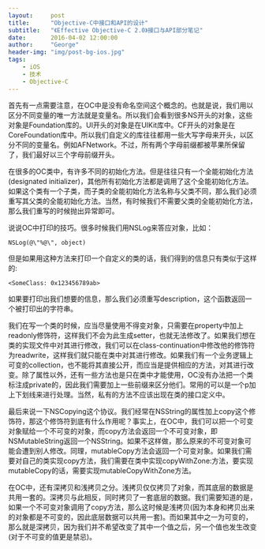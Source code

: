 ```yaml
---
layout:     post
title:      "Objective-C中接口和API的设计"
subtitle:   "《Effective Objective-C 2.0》接口与API部分笔记"
date:       2016-04-02 12:00:00
author:     "George"
header-img: "img/post-bg-ios.jpg"
tags:
    - iOS
    - 技术
    - Objective-C
---
```


首先有一点需要注意，在OC中是没有命名空间这个概念的。也就是说，我们用以区分不同变量的唯一方法就是变量名。所以我们会看到很多NS开头的对象，这些对象是Foundation库的。UI开头的对象是在UIKit库中。CF开头的对象是在CoreFoundation库中。所以我们自定义的库往往都用一些大写字母来开头，以区分不同的变量名。例如AFNetwork。不过，所有两个字母前缀都被苹果所保留了，我们最好以三个字母前缀开头。

在很多的OC类中，有许多不同的初始化方法。但是往往只有一个全能初始化方法(designated initializer)，其他所有初始化方法都是调用了这个全能初始化方法。如果这个类有一个子类，而子类的全能初始化方法名称与父类不同，那么我们必须重写其父类的全能初始化方法。当然，有时候我们不需要父类的全能初始化方法，那么我们重写的时候抛出异常即可。

说说OC中打印的技巧。很多时候我们用NSLog来答应对象，比如：

```
NSLog(@\"%@\", object)
```

但是如果用这种方法来打印一个自定义的类的话，我们得到的信息只有类似于这样的:

```
<SomeClass: 0x123456789ab>
```

如果要打印出我们想要的信息，那么我们必须重写description，这个函数返回一个被打印出的字符串。

我们在写一个类的时候，应当尽量使用不得变对象，只需要在property中加上readonly修饰符，这样我们不会为此生成setter，也就无法修改了。如果我们想在类的实现文件中对其进行修改，我们可以在class-continuation中修改他的修饰符为readwrite，这样我们就只能在类中对其进行修改。如果我们有一个业务逻辑上可变的collection，也不能将其直接公开，而应当是提供相应的方法，对其进行改变。除了属性以外，还有一些方法也是只在类中才能使用，OC没有办法把一个类标注成private的，因此我们需要加上一些前缀来区分他们。常用的可以是一个p加上下划线来进行处理。当然，私有的方法不应该出现在类的接口定义中。

最后来说一下NSCopying这个协议。我们经常在NSString的属性加上copy这个修饰符，那这个修饰符到底有什么作用呢？事实上，在OC中，我们可以把一个可变对象赋给一个不可变的对象，而copy方法会返回一个不可变对象，即NSMutableString返回一个NSString。如果不这样做，那么原来的不可变对象可能会遭到别人修改。同理，mutableCopy方法会返回一个可变对象。如果我们需要对自己的类实现copy方法，我们需要在类中实现copyWithZone:方法，要实现mutableCopy的话，需要实现mutableCopyWithZone方法。

在OC中，还有深拷贝和浅拷贝之分。浅拷贝仅仅拷贝了对象，而其底层的数据是共用一套的。深拷贝与此相反，同时拷贝了一套底层的数据。我们需要知道的是，如果一个不可变对象调用了copy方法，那么这时候是浅拷贝(因为本身和拷贝出来的对象都是不可变的，因此底层数据可以共用一套)。而如果其中之一为可变的，那么就是深拷贝，因为我们并不希望改变了其中一个值之后，另一个值也发生改变(对于不可变的值更是禁忌)。

